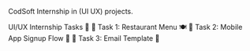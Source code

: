 CodSoft Internship in (UI UX) projects.


UI/UX Internship Tasks 🎉
🌟 Task 1: Restaurant Menu 🍽
🌟 Task 2: Mobile App Signup Flow 📱
🌟 Task 3: Email Template 📧
